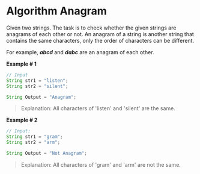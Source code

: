 # Algorithm Anagram

Given two strings. The task is to check whether the given strings are anagrams of each other or not. 
An anagram of a string is another string that contains the same characters, only the order of characters can be different. 

For example, ***abcd*** and ***dabc*** are an anagram of each other.

**Example # 1**

```Java
// Input 
String str1 = "listen";
String str2 = "silent";

String Output = "Anagram";
```

>Explanation: All characters of 'listen' and 'silent' are the same.

**Example # 2**

```Java
// Input: 
String str1 = "gram";  
String str2 = "arm";

String Output = "Not Anagram";
```

>Explanation: All characters of 'gram' and 'arm' are not the same.
